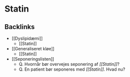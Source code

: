 # Statin

## Backlinks
* [[Dyslipidæmi]]
	* [[Statin]]
* [[Generaliseret kløe]]
	* [[Statin]]
* [[Seponeringslisten]]
	* Q. Hvornår bør overvejes seponering af *[[Statin]]*? 
	* Q. En patient bør seponeres med *[[Statin]]*. Hvad nu? 

<!-- #anki/tag/med/Endocrinology #anki/deck/Medicine #anki/tag/med/Cardiology #anki/tag/med/Pharmacology -->

<!-- {BearID:28F62654-A687-4C0B-9AEA-1CDCF9838399-62499-00007C0884E420C3} -->
